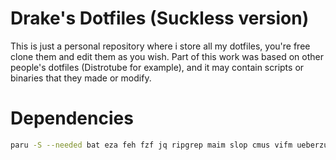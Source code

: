 # Drake's Dotfiles (Suckless version)

This is just a personal repository where i store all my dotfiles, you're free
clone them and edit them as you wish. Part of this work was based on other
people's dotfiles (Distrotube for example), and it may contain scripts or
binaries that they made or modify.

# Dependencies
``` sh
paru -S --needed bat eza feh fzf jq ripgrep maim slop cmus vifm ueberzugpp unclutter-xfixes-git lxsession picom xorg-setxkbmap xorg-xdpyinfo xdotool xorg-xinit xorg-xprop xorg-xev xorg-xrandr arandr yt-dlp ani-cli-git ytfzf-git pulsemixer pamixer alsa-utils ttf-nerd-fonts-symbols ttf-nerd-fonts-symbols-mono ttf-mononoki-nerd zathura zathura-pdf-poppler zathura-cb kvantum gruvbox-dark-gtk gruvbox-dark-icons-gtk xcursor-simp1e-gruvbox-dark j4-dmenu-desktop ffmpegthumbnailer ffmpeg btop mpv gtk-engine-murrine
```
